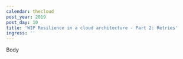 ```yaml
---
calendar: thecloud
post_year: 2019
post_day: 10
title: 'WIP Resilience in a cloud architecture - Part 2: Retries'
ingress: ''
---
```

Body
